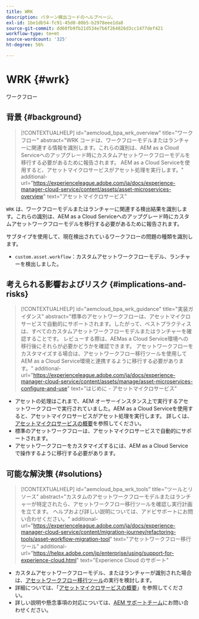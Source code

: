 ```yaml
---
title: WRK
description: パターン検出コードのヘルプページ。
exl-id: 1be1db54-fc91-45d0-80b5-b2978eee1da8
source-git-commit: dd60fb9fb21d534e7b6f264826d3cc1477def421
workflow-type: tm+mt
source-wordcount: '325'
ht-degree: 56%

---
```


# WRK {#wrk}

ワークフロー

## 背景 {#background}

>[!CONTEXTUALHELP]
>id="aemcloud_bpa_wrk_overview"
>title="ワークフロー"
>abstract="WRK コードは、ワークフローモデルまたはランチャーに関連する情報を識別します。これらの識別は、AEM as a Cloud Serviceへのアップグレード時にカスタムアセットワークフローモデルを移行する必要があるために報告されます。 AEM as a Cloud Serviceを使用すると、アセットマイクロサービスがアセット処理を実行します。"
>additional-url="https://experienceleague.adobe.com/ja/docs/experience-manager-cloud-service/content/assets/asset-microservices-overview" text="アセットマイクロサービス"

`WRK` は、ワークフローモデルまたはランチャーに関連する検出結果を識別します。これらの識別は、AEM as a Cloud Serviceへのアップグレード時にカスタムアセットワークフローモデルを移行する必要があるために報告されます。

サブタイプを使用して、現在検出されているワークフローの問題の種類を識別します。

* `custom.asset.workflow`：カスタムアセットワークフローモデル、ランチャーを検出しました。

## 考えられる影響およびリスク {#implications-and-risks}

>[!CONTEXTUALHELP]
>id="aemcloud_bpa_wrk_guidance"
>title="実装ガイダンス"
>abstract="標準のアセットワークフローは、アセットマイクロサービスで自動的にサポートされます。したがって、ベストプラクティスは、すべてのカスタムアセットワークフローモデルまたはランチャーを確認することです。 レビューする際は、AEMas a Cloud Service環境への移行後にそれらが必要かどうかを確認できます。 アセットワークフローをカスタマイズする場合は、アセットワークフロー移行ツールを使用してAEM as a Cloud Service環境と連携するように移行する必要があります。"
>additional-url="https://experienceleague.adobe.com/ja/docs/experience-manager-cloud-service/content/assets/manage/asset-microservices-configure-and-use" text="はじめに - アセットマイクロサービス"

* アセットの処理はこれまで、AEM オーサーインスタンス上で実行するアセットワークフローで実行されていました。AEM as a Cloud Serviceを使用すると、アセットマイクロサービスがアセット処理を実行します。 詳しくは、[アセットマイクロサービスの概要](https://experienceleague.adobe.com/ja/docs/experience-manager-cloud-service/content/assets/asset-microservices-overview)を参照してください。
* 標準のアセットワークフローは、アセットマイクロサービスで自動的にサポートされます。
* アセットワークフローをカスタマイズするには、AEM as a Cloud Service で操作するように移行する必要があります。

## 可能な解決策 {#solutions}

>[!CONTEXTUALHELP]
>id="aemcloud_bpa_wrk_tools"
>title="ツールとリソース"
>abstract="カスタムのアセットワークフローモデルまたはランチャーが特定されたら、アセットワークフロー移行ツールを確認し実行計画を立てます。 ヘルプおよび詳しい説明については、アドビサポートにお問い合わせください。"
>additional-url="https://experienceleague.adobe.com/ja/docs/experience-manager-cloud-service/content/migration-journey/refactoring-tools/asset-workflow-migration-tool" text="アセットワークフロー移行ツール"
>additional-url="https://helpx.adobe.com/jp/enterprise/using/support-for-experience-cloud.html" text="Experience Cloud のサポート"

* カスタムアセットワークフローモデル、またはランチャーが識別された場合は、[アセットワークフロー移行ツール](https://experienceleague.adobe.com/ja/docs/experience-manager-cloud-service/content/migration-journey/refactoring-tools/asset-workflow-migration-tool)の実行を検討します。
* 詳細については、「[アセットマイクロサービスの概要](https://experienceleague.adobe.com/ja/docs/experience-manager-cloud-service/content/assets/manage/asset-microservices-configure-and-use)」を参照してください。
* 詳しい説明や懸念事項の対応については、[AEM サポートチーム](https://helpx.adobe.com/jp/enterprise/using/support-for-experience-cloud.html)にお問い合わせください。
